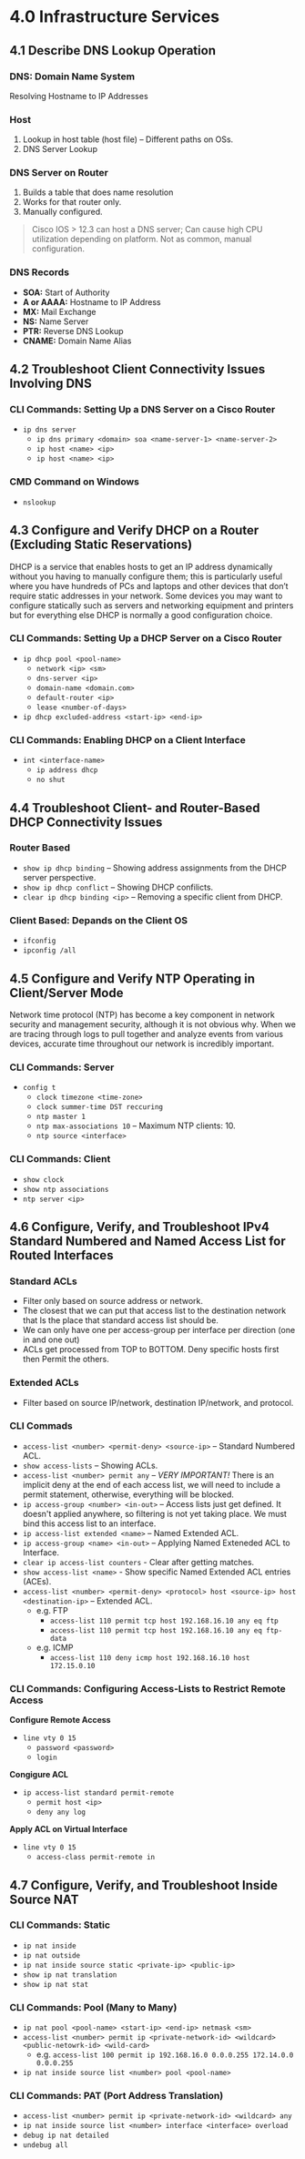 # 4.0 Infrastructure Services
## 4.1 Describe DNS Lookup Operation
### DNS: Domain Name System
Resolving Hostname to IP Addresses

### Host
1. Lookup in host table (host file) – Different paths on OSs.
2. DNS Server Lookup

### DNS Server on Router
1. Builds a table that does name resolution
2. Works for that router only.
3. Manually configured.
> Cisco IOS > 12.3 can host a DNS server; Can cause high CPU utilization depending on platform. Not as common, manual configuration.

### DNS Records
* **SOA:** Start of Authority
* **A or AAAA:** Hostname to IP Address
* **MX:** Mail Exchange 
* **NS:** Name Server
* **PTR:** Reverse DNS Lookup
* **CNAME:** Domain Name Alias

## 4.2 Troubleshoot Client Connectivity Issues Involving DNS
### CLI Commands: Setting Up a DNS Server on a Cisco Router
* ```ip dns server```
  * ```ip dns primary <domain> soa <name-server-1> <name-server-2>```
  * ```ip host <name> <ip>```
  * ```ip host <name> <ip>``` 

### CMD Command on Windows
* ```nslookup```

## 4.3 Configure and Verify DHCP on a Router (Excluding Static Reservations)
DHCP is a service that enables hosts to get an IP address dynamically without you having to manually configure them; this is particularly useful where you have hundreds of PCs and laptops and other devices that don’t require static addresses in your network. Some devices you may want to configure statically such as servers and networking equipment and printers but for everything else DHCP is normally a good configuration choice.
### CLI Commands: Setting Up a DHCP Server on a Cisco Router
* ```ip dhcp pool <pool-name>```
  * ```network <ip> <sm>```
  * ```dns-server <ip>```
  * ```domain-name <domain.com>```
  * ```default-router <ip>```
  * ```lease <number-of-days>```
* ```ip dhcp excluded-address <start-ip> <end-ip>```

### CLI Commands: Enabling DHCP on a Client Interface
* ```int <interface-name>```
  * ```ip address dhcp```
  * ```no shut```

## 4.4 Troubleshoot Client- and Router-Based DHCP Connectivity Issues
### Router Based
* ```show ip dhcp binding``` – Showing address assignments from the DHCP server perspective.
* ```show ip dhcp conflict``` – Showing DHCP confilicts.
* ```clear ip dhcp binding <ip>``` – Removing a specific client from DHCP.

### Client Based: Depands on the Client OS
* ```ifconfig```
* ```ipconfig /all```

## 4.5 Configure and Verify NTP Operating in Client/Server Mode
Network time protocol (NTP) has become a key component in network security and management security, although it is not obvious why. When we are tracing through logs to pull together and analyze events from various devices, accurate time throughout our network is incredibly important.

### CLI Commands: Server
* ```config t```
  * ```clock timezone <time-zone>```
  * ```clock summer-time DST reccuring```
  * ```ntp master 1```
  * ```ntp max-associations 10``` – Maximum NTP clients: 10.
  * ```ntp source <interface>```

### CLI Commands: Client
* ```show clock```
* ```show ntp associations```
* ```ntp server <ip>```

## 4.6 Configure, Verify, and Troubleshoot IPv4 Standard Numbered and Named Access List for Routed Interfaces
### Standard ACLs
* Filter only based on source address or network. 
* The closest that we can put that access list to the destination network that Is the place that standard access list should be.
* We can only have one per access-group per interface per direction (one in and one out)
* ACLs get processed from TOP to BOTTOM. Deny specific hosts first then Permit the others.

### Extended ACLs
* Filter based on source IP/network, destination IP/network, and protocol.
### CLI Commads
* ```access-list <number> <permit-deny> <source-ip>``` – Standard Numbered ACL.
* ```show access-lists``` – Showing ACLs.
* ```access-list <number> permit any``` – *VERY IMPORTANT!* There is an implicit deny at the end of each access list, we will need to include a permit statement, otherwise, everything will be blocked. 
* ```ip access-group <number> <in-out>``` –  Access lists just get defined. It doesn't applied anywhere, so filtering is not yet taking place. We must bind this access list to an interface.
* ```ip access-list extended <name>``` – Named Extended ACL.
* ```ip access-group <name> <in-out>``` – Applying Named Exteneded ACL to Interface.
* ```clear ip access-list counters``` - Clear after getting matches.
* ```show access-list <name>``` - Show specific Named Extended ACL entries (ACEs).
* ```access-list <number> <permit-deny> <protocol> host <source-ip> host <destination-ip>``` – Extended ACL.
  * e.g. FTP
    * ```access-list 110 permit tcp host 192.168.16.10 any eq ftp```
    * ```access-list 110 permit tcp host 192.168.16.10 any eq ftp-data```
  * e.g. ICMP
    * ```access-list 110 deny icmp host 192.168.16.10 host 172.15.0.10```

### CLI Commands: Configuring Access-Lists to Restrict Remote Access
**Configure Remote Access**
* ```line vty 0 15```
  * ```password <password>```
  * ```login```

**Congigure ACL**
* ```ip access-list standard permit-remote```
  * ```permit host <ip>```
  * ```deny any log```

**Apply ACL on Virtual Interface**
* ```line vty 0 15```
  * ```access-class permit-remote in```

## 4.7 Configure, Verify, and Troubleshoot Inside Source NAT

### CLI Commands: Static
* ```ip nat inside```
* ```ip nat outside```
* ```ip nat inside source static <private-ip> <public-ip>```
* ```show ip nat translation```
* ```show ip nat stat```
### CLI Commands: Pool (Many to Many)
* ```ip nat pool <pool-name> <start-ip> <end-ip> netmask <sm>```
* ```access-list <number> permit ip <private-network-id> <wildcard> <public-netowrk-id> <wild-card>```
  * e.g. ```access-list 100 permit ip 192.168.16.0 0.0.0.255 172.14.0.0 0.0.0.255```
* ```ip nat inside source list <number> pool <pool-name>```
### CLI Commands: PAT (Port Address Translation)
* ```access-list <number> permit ip <private-network-id> <wildcard> any```
* ```ip nat inside source list <number> interface <interface> overload```
* ```debug ip nat detailed```
* ```undebug all```

